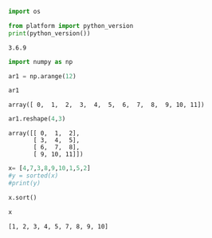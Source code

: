 ```python
import os
```


```python
from platform import python_version
print(python_version())
```

    3.6.9
    


```python
import numpy as np
```


```python
ar1 = np.arange(12)
```


```python
ar1
```




    array([ 0,  1,  2,  3,  4,  5,  6,  7,  8,  9, 10, 11])




```python
ar1.reshape(4,3)
```




    array([[ 0,  1,  2],
           [ 3,  4,  5],
           [ 6,  7,  8],
           [ 9, 10, 11]])




```python
x= [4,7,3,8,9,10,1,5,2]
#y = sorted(x)
#print(y)
```


```python
x.sort()
```


```python
x
```




    [1, 2, 3, 4, 5, 7, 8, 9, 10]




```python

```

